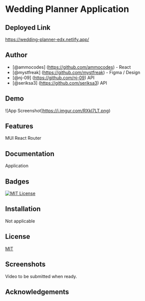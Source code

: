 # Wedding Planner Application

## Deployed Link 

https://wedding-planner-edx.netlify.app/


## Author
- [@ammocodes] (https://github.com/ammocodes) - React
- [@mystfreak] (https://github.com/mystfreak) - Figma / Design
- [@nj-09] (https://github.com/nj-09) API
- [@seriksa3] (https://github.com/seriksa3) API


## Demo

![App Screenshot]https://i.imgur.com/RXkI7LT.png)

## Features

MUI
React
Router

## Documentation

Application

## Badges


[![MIT License](https://img.shields.io/badge/License-MIT-green.svg)](https://choosealicense.com/licenses/mit/)



## Installation

Not applicable
## License

[MIT](https://choosealicense.com/licenses/mit/)


## Screenshots

Video to be submitted when ready.
## Acknowledgements


